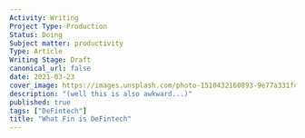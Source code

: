 ```yaml
---
Activity: Writing
Project Type: Production
Status: Doing
Subject matter: productivity
Type: Article
Writing Stage: Draft
canonical_url: false
date: 2021-03-23
cover_image: https://images.unsplash.com/photo-1510432160893-9e77a331fc0c
description: "(well this is also awkward...)"
published: true
tags: ["DeFintech"]
title: "What Fin is DeFintech"
---
```

